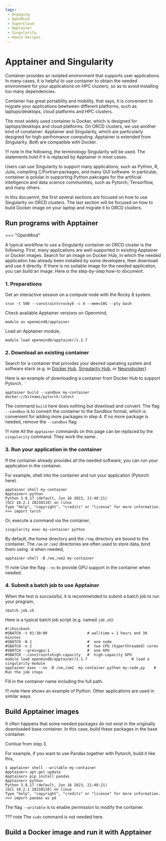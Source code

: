```yaml
---
tags:
 - Engaging
 - OpenMind
 - SuperCloud
 - Apptainer
 - Singularity
 - Howto Recipes
---
```


# Apptainer and Singularity

Container provides an isolated environment that supports user applications. In many cases, it is helpful to use container to obtain the needed environment for your applications on HPC clusters, so as to avoid installing too many dependencies. 

Container has great portability and mobility, that says, it is convenient to migrate your applications bewtween different platforms, such as laptops/desktops, cloud platforms and HPC clusters. 

The most widely used container is Docker, which is designed for laptops/desktops and cloud platforms. On ORCD clusters, we use another kind of conatainer: Apptainer and Singularity, which are particularly designed for high-perfromance computing. Apptainer is extended from Singularity. Both are compatible with Docker. 

!!! note 
    In the following, the terminology Singularity will be used. The statements hold if it is replaced by  Apptainer in most cases. 

Users can use Singularity to support many applications, such as Python, R, Julia, compiling C/Fortran packages, and many GUI software. In particular, container is polular in supporting Python pakcages for the artificial intelligence and data science communities, such as Pytorch, Tensorflow, and many others. 

In this docuemnt, the first several sections are focused on how to use Singularity on ORCD clusters. The last section will be focused on how to build Docker image on your laptop and migrate it to ORCD clusters. 


## Run programs with Apptainer

=== "OpenMind"

A typical workflow to use a Singularity container on ORCD cluster is the following. First, many applications are well-supported in existing Apptainer or Docker images. Search for an image on Docker Hub, in which the needed applicaiton has already been installed by some developers, then download and use it directly. If there is no suitable image for the needed application, you can build an image. Here is the step-by-step how-to document. 


### 1. Preparations

Get an interactive session on a compute node with the Rocky 8 system.
```
srun -t 500 --constraint=rocky8 -c 4 --mem=10G --pty bash
```
Check available Apptainer versions on Openmind,
```
module av openmind8/apptainer
```
Load an Apptainer module,
```
module load openmind8/apptainer/1.1.7
```

### 2. Download an existing container

Search for a container that provides your desired operating system and software stack (e.g. in [Docker Hub](https://hub.docker.com/), [Singularity Hub](https://singularity-hub.org/search), or [Neurodocker](https://github.com/ReproNim/neurodocker)). 

Here is an example of downloading a container from Docker Hub to support Pytorch. 
```
apptainer build --sandbox my-container  docker://bitnami/pytorch:latest
```

The command `build` here does nothing but download and convert. The flag `--sandbox` is to convert the container to the Sandbox format, which is convenient for adding more packages in step 4. If no more package is needed, remove the `--sandbox` flag. 

!!! note 
    All the `apptainer` commands on this page can be replaced by the `singularity` command. They work the same. 


### 3. Run your application in the container

If the container already provides all the needed software, you can run your application in the container. 

For example, shell into the container and run your application (Pytorch here).  
```
apptainer shell my-container
Apptainer> python
Python 3.8.17 (default, Jun 16 2023, 21:48:21) 
[GCC 10.2.1 20210110] on linux
Type "help", "copyright", "credits" or "license" for more information.
>>> import torch
```

Or, execute a command via the container,
```
singularity exec my-container python
```

By default, the home directory and the `/tmp` directory are bound to the container. The `/om` or `/om2` directories are often used to store data, bind them using `-B` when needed,
```
apptainer shell -B /om,/om2 my-container
```

!!! note 
    Use the flag `--nv` to provide GPU support in the container when needed. 


### 4. Submit a batch job to use Apptainer 

When the test is successful, it is recommended to submit a batch job to run your program, 
```
sbatch job.sh
```

Here is a typical batch job script (e.g. named `job.sh`):
```
#!/bin/bash                      
#SBATCH -t 01:30:00                  # walltime = 1 hours and 30 minutes
#SBATCH -N 1                         #  one node
#SBATCH -n 2                         #  two CPU (hyperthreaded) cores
#SBATCH --gres=gpu:1                 #  one GPU
#SBATCH --constraint=high-capacity   #  high-capacity GPU
module load openmind8/apptainer/1.1.7                    # load a singularity module
apptainer exec --nv -B /om,/om2  my-container python my-code.py    # Run the job steps 
```
Fill in the container name including the full path. 

!!! note
    Here shows an example of Python. Other applications are used in similar ways.  


## Build Apptainer images



It often happens that some needed packages do not exist in the originally downloaded base container. In this case, build these packages in the base container. 

Contiue from step 3. 

For example, if you want to use Pandas together with Pytorch, build it like this,
```
$ apptainer shell --writable my-container
Apptainer> apt-get update
Apptainer> pip install pandas
Apptainer> python 
Python 3.8.17 (default, Jun 16 2023, 21:48:21) 
[GCC 10.2.1 20210110] on linux
Type "help", "copyright", "credits" or "license" for more information.
>>> import pandas as pd
```

The flag `--writable` is to enable permission to modify the container. 

??? note
    The `sudo` command is not needed here. 


## Build a Docker image and run it with Apptainer
